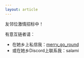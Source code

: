 ```yaml
---
layout: article
---
```


友邻位激情招标中！

有意互链者请：
- 在她乡上私信我：[merry_go_round](https://womenoverseas.com/u/merry_go_round/summary)
- 或在她乡Discord上联系我：salami